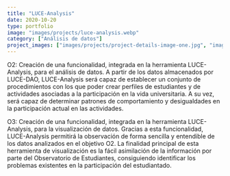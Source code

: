 ```yaml
---
title: "LUCE-Analysis"
date: 2020-10-20
type: portfolio
image: "images/projects/luce-analysis.webp"
category: ["Análisis de datos"]
project_images: ["images/projects/project-details-image-one.jpg", "images/projects/project-details-image-two.jpg"]
---
```


O2: Creación de una funcionalidad, integrada en la herramienta LUCE-Analysis, para el análisis de datos. A partir de los datos almacenados por LUCE-DAO, LUCE-Analysis será capaz de establecer un conjunto de procedimientos con los que poder crear perfiles de estudiantes y de actividades asociadas a la participación en la vida universitaria. A su vez, será capaz de determinar patrones de comportamiento y desigualdades en la participación actual en las actividades.

O3: Creación de una funcionalidad, integrada en la herramienta LUCE-Analysis, para la visualización de datos. Gracias a esta funcionalidad, LUCE-Analysis permitirá la observación de forma sencilla y entendible de los datos analizados en el objetivo O2. La finalidad principal de esta herramienta de visualización es la fácil asimilación de la información por parte del Observatorio de Estudiantes, consiguiendo identificar los problemas existentes en la participación del estudiantado.  
